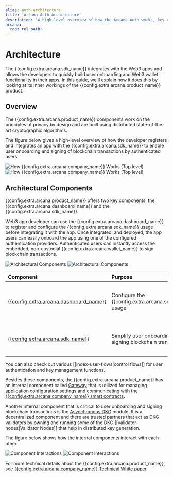 ```yaml
---
alias: auth-architecture
title: 'Arcana Auth Architecture'
description: 'A high-level overview of how the Arcana Auth works, key components and their interactions.'
arcana:
  root_rel_path: .
---
```


# Architecture

[{{config.extra.arcana.company_name}} Technical White Paper Ref]: https://www.notion.so/Arcana-Technical-Docs-a1d7fd0d2970452586c693e4fee14d08

The {{config.extra.arcana.sdk_name}} integrates with the Web3 apps and allows the developers to quickly build user onboarding and Web3 wallet functionality in their apps. In this guide, we'll explain how it does this by looking at its inner workings of the {{config.extra.arcana.product_name}} product.

## Overview

The {{config.extra.arcana.product_name}} components work on the principles of privacy by design and are built using distributed state-of-the-art cryptographic algorithms. 

The figure below gives a high-level overview of how the developer registers and integrates an app with the {{config.extra.arcana.sdk_name}} to enable user onboarding and signing of blockchain transactions by authenticated users.

![How {{config.extra.arcana.company_name}} Works (Top level)](/img/how-an-works-top-light.svg#only-light)
![How {{config.extra.arcana.company_name}} Works (Top level)](/img/how-an-works-top-dark.svg#only-dark)

## Architectural Components

{{config.extra.arcana.product_name}} offers two key components, the {{config.extra.arcana.dashboard_name}} and the {{config.extra.arcana.sdk_name}}. 

Web3 app developer can use the {{config.extra.arcana.dashboard_name}} to register and configure the {{config.extra.arcana.sdk_name}} usage before integrating it with the app. Once integrated, and deployed, the app users can easily onboard the app using one of the configured authentication providers. Authenticated users can instantly access the embedded, non-custodial {{config.extra.arcana.wallet_name}} to sign blockchain transactions.

![Architectural Components](/img/an-arch-components-light.svg#only-light)
![Architectural Components](/img/an-arch-components-dark.svg#only-dark)

| Component   | Purpose           | Functions                                  |
| :---        | :---              | :---                                       |
| [{{config.extra.arcana.dashboard_name}}]({{page.meta.arcana.root_rel_path}}/concepts/dashboard.md)   | Configure the {{config.extra.arcana.sdk_name}} usage  | Register Web3 app with {{config.extra.arcana.company_name}}, configure user onboarding options, configure the {{config.extra.arcana.wallet_name}} user experience    |
| [{{config.extra.arcana.sdk_name}}]({{page.meta.arcana.root_rel_path}}/concepts/authsdk.md)      | Simplify user onboarding and signing blockchain transactions  | Social authentication, passwordless login, standard Ethereum provider interface via the embedded, non-custodial {{config.extra.arcana.wallet_name}} |

You can also check out various [[index-user-flows|control flows]] for user authentication and key management functions.

Besides these components, the {{config.extra.arcana.product_name}} has an internal component called [Gateway]({{page.meta.arcana.root_rel_path}}/concepts/gateway_nodes.md) that is utilized for managing application configuration settings and communicating with the [{{config.extra.arcana.company_name}} smart contracts]({{page.meta.arcana.root_rel_path}}/concepts/ansmartc/index.md).

Another internal component that is critical to user onboarding and signing blockchain transactions is the  [Asynchronous DKG]({{page.meta.arcana.root_rel_path}}/concepts/dkg/index.md) module. It is a decentralized component and there are trusted partners that act as DKG validators by owning and running some of the DKG [[validator-nodes|Validator Nodes]] that help in distributed key generation.

The figure below shows how the internal components interact with each other.

![Component Interactions](/img/an-component-interactions-light.svg#only-light)
![Component Interactions](/img/an-component-interactions-dark.svg#only-dark)

For more technical details about the {{config.extra.arcana.product_name}}, see [{{config.extra.arcana.company_name}} Technical White paper][{{config.extra.arcana.company_name}} Technical White Paper Ref].
